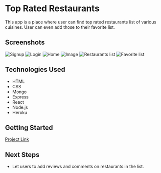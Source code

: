 # Top Rated Restaurants

This app is a place where user can find top rated restaurants list of various cuisines. User can even add those to their favorite list.

## Screenshots
![Signup](https://i.imgur.com/i4PnR5p.png)
![Login](https://i.imgur.com/40x8QV9.png)
![Home](https://i.imgur.com/TcxqNL0.png)
![Image](https://i.imgur.com/8RLJy8B.jpeg)
![Restaurants list](https://i.imgur.com/XtPrgGe.png)
![Favorite list](https://i.imgur.com/3ibCVmN.png)

## Technologies Used

* HTML
* CSS
* Mongo
* Express
* React
* Node.js
* Heroku

## Getting Started

[Project Link](https://react-restaurant-project.herokuapp.com/)

## Next Steps

* Let users to add reviews and comments on restaurants in the list.

